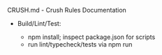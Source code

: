 CRUSH.md - Crush Rules Documentation

- Build/Lint/Test:
  - npm install; inspect package.json for scripts
  - run lint/typecheck/tests via npm run <script> or direct tool calls
  - single test: use test runner pattern (e.g., -t for Jest/Vitest)
  - ensure TypeScript compiles: npx tsc -p tsconfig.json

- Code Style:
  - Imports: group externals then internals; no unused; prefer named imports
  - Formatting: consistent indentation, newline at end
  - Types: explicit returns, avoid any where possible
  - Naming: clear nouns/verbs; camelCase vars; PascalCase types
  - Error handling: fail-fast; avoid silent catches; propagate errors

- Tests:
  - unit-first; mock IO; deterministic tests
  - describe/it naming; test edge cases; aim for good coverage

- Cursor/Copilot Rules:
  - Cursor rules: .cursor/rules and .cursorrules
  - Copilot: .github/copilot-instructions.md (reference)

- Workflow:
  - small, incremental changes; run local tests before PRs
  - update CRUSH.md when patterns emerge

- Quick-start:
  - verify available scripts; npm install; run lints/tests as needed
